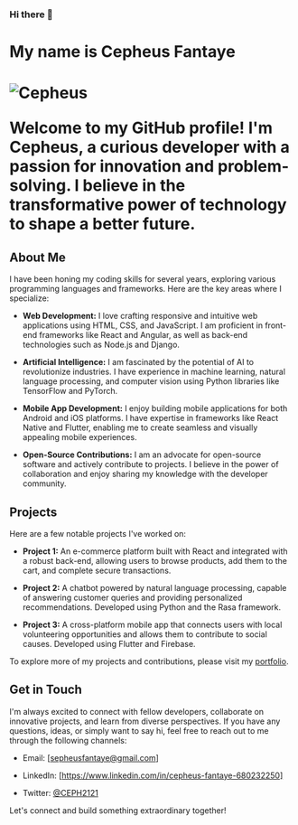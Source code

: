 ### Hi there 👋

<!--
**makbale/makbale** is a ✨ _special_ ✨ repository because its `README.md` (this file) appears on your GitHub profile.

Here are some ideas to get you started:

- 🔭 I’m currently working on ...
- 🌱 I’m currently learning ...
- 👯 I’m looking to collaborate on ...
- 🤔 I’m looking for help with ...
- 💬 Ask me about ...
- 📫 How to reach me: ...
- 😄 Pronouns: ...
- ⚡ Fun fact: ...
-->
<h1>My name is Cepheus Fantaye<h1>

![Cepheus](https://github.com/path-to-profile-image)

Welcome to my GitHub profile! I'm Cepheus, a curious developer with a passion for innovation and problem-solving. I believe in the transformative power of technology to shape a better future.

## About Me

I have been honing my coding skills for several years, exploring various programming languages and frameworks. Here are the key areas where I specialize:

- **Web Development:** I love crafting responsive and intuitive web applications using HTML, CSS, and JavaScript. I am proficient in front-end frameworks like React and Angular, as well as back-end technologies such as Node.js and Django.

- **Artificial Intelligence:** I am fascinated by the potential of AI to revolutionize industries. I have experience in machine learning, natural language processing, and computer vision using Python libraries like TensorFlow and PyTorch.

- **Mobile App Development:** I enjoy building mobile applications for both Android and iOS platforms. I have expertise in frameworks like React Native and Flutter, enabling me to create seamless and visually appealing mobile experiences.

- **Open-Source Contributions:** I am an advocate for open-source software and actively contribute to projects. I believe in the power of collaboration and enjoy sharing my knowledge with the developer community.

## Projects

Here are a few notable projects I've worked on:

- **Project 1:** An e-commerce platform built with React and integrated with a robust back-end, allowing users to browse products, add them to the cart, and complete secure transactions.

- **Project 2:** A chatbot powered by natural language processing, capable of answering customer queries and providing personalized recommendations. Developed using Python and the Rasa framework.

- **Project 3:** A cross-platform mobile app that connects users with local volunteering opportunities and allows them to contribute to social causes. Developed using Flutter and Firebase.

To explore more of my projects and contributions, please visit my [portfolio](https://portfolio-link).

## Get in Touch

I'm always excited to connect with fellow developers, collaborate on innovative projects, and learn from diverse perspectives. If you have any questions, ideas, or simply want to say hi, feel free to reach out to me through the following channels:

- Email: [sepheusfantaye@gmail.com]

- LinkedIn: [https://www.linkedin.com/in/cepheus-fantaye-680232250]

- Twitter: [@CEPH2121](https://twitter.com/CEPH2121)

Let's connect and build something extraordinary together!
